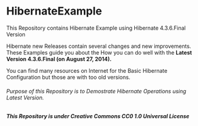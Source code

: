 HibernateExample
================

This Repository contains Hibernate Example using Hibernate 4.3.6.Final Version

Hibernate new Releases contain several changes and new improvements.
These Examples guide you about the How you can do well with the **Latest Version 4.3.6.Final (on August 27, 2014).**

You can find many resources on Internet for the Basic Hibernate Configuration but those are with too old versions.

###### Purpose of this Repository is to Demostrate Hibernate Operations using Latest Version.

**_This Repository is under Creative Commons CC0 1.0 Universal License_**
